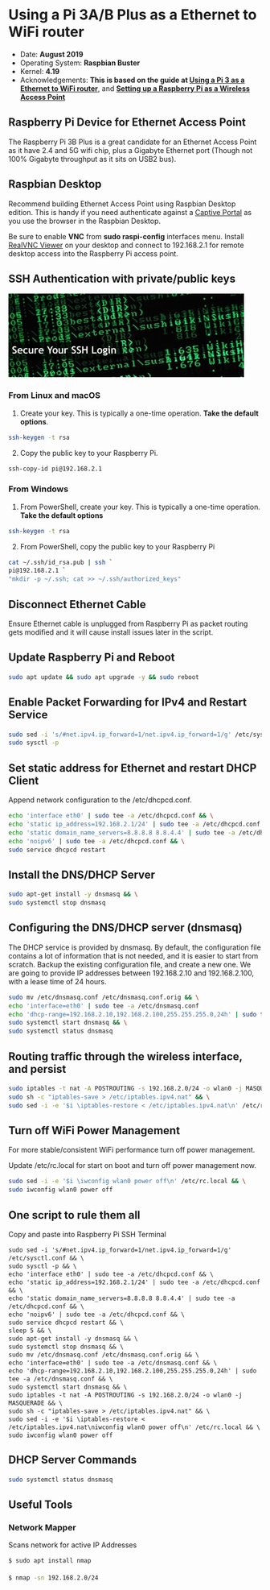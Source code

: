 # Using a Pi 3A/B Plus as a Ethernet to WiFi router

* Date: **August 2019**
* Operating System: **Raspbian Buster**
* Kernel: **4.19**
* Acknowledgements: **This is based on the guide at [Using a Pi 3 as a Ethernet to WiFi router](https://medium.com/linagora-engineering/using-a-pi-3-as-a-ethernet-to-wifi-router-2418f0044819)**, and **[Setting up a Raspberry Pi as a Wireless Access Point](https://www.raspberrypi.org/documentation/configuration/wireless/access-point.md)**

## Raspberry Pi Device for Ethernet Access Point

The Raspberry Pi 3B Plus is a great candidate for an Ethernet Access Point as it have 2.4 and 5G wifi chip, plus a Gigabyte Ethernet port (Though not 100% Gigabyte throughput as it sits on USB2 bus).

## Raspbian Desktop

Recommend building Ethernet Access Point using Raspbian Desktop edition. This is handy if you need authenticate against a [Captive Portal](https://en.wikipedia.org/wiki/Captive_portal) as you use the browser in the Raspbian Desktop.

Be sure to enable **VNC** from **sudo raspi-config** interfaces menu. Install [RealVNC Viewer](https://www.realvnc.com/en/connect/download/viewer/) on your desktop and connect to 192.168.2.1 for remote desktop access into the Raspberry Pi access point.

## SSH Authentication with private/public keys

![ssh login](resources/ssh-login.jpg)

### From Linux and macOS

1. Create your key. This is typically a one-time operation. **Take the default options**.

```bash
ssh-keygen -t rsa
```

2. Copy the public key to your Raspberry Pi.

```bash
ssh-copy-id pi@192.168.2.1
```

### From Windows

1. From PowerShell, create your key. This is typically a one-time operation. **Take the default options**

```bash
ssh-keygen -t rsa
```

2. From PowerShell, copy the public key to your Raspberry Pi

```bash
cat ~/.ssh/id_rsa.pub | ssh `
pi@192.168.2.1 `
"mkdir -p ~/.ssh; cat >> ~/.ssh/authorized_keys"
```

## Disconnect Ethernet Cable

Ensure Ethernet cable is unplugged from Raspberry Pi as packet routing gets modified and it will cause install issues later in the script.

## Update Raspberry Pi and Reboot

```bash
sudo apt update && sudo apt upgrade -y && sudo reboot
```

## Enable Packet Forwarding for IPv4 and Restart Service

```bash
sudo sed -i 's/#net.ipv4.ip_forward=1/net.ipv4.ip_forward=1/g' /etc/sysctl.conf && \
sudo sysctl -p
```

## Set static address for Ethernet and restart DHCP Client

Append network configuration to the /etc/dhcpcd.conf.

```bash
echo 'interface eth0' | sudo tee -a /etc/dhcpcd.conf && \
echo 'static ip_address=192.168.2.1/24' | sudo tee -a /etc/dhcpcd.conf && \
echo 'static domain_name_servers=8.8.8.8 8.8.4.4' | sudo tee -a /etc/dhcpcd.conf && \
echo 'noipv6' | sudo tee -a /etc/dhcpcd.conf && \
sudo service dhcpcd restart
```

## Install the DNS/DHCP Server

```bash
sudo apt-get install -y dnsmasq && \
sudo systemctl stop dnsmasq
```

## Configuring the DNS/DHCP server (dnsmasq)

The DHCP service is provided by dnsmasq. By default, the configuration file contains a lot of information that is not needed, and it is easier to start from scratch. Backup the existing configuration file, and create a new one. We are going to provide IP addresses between 192.168.2.10 and 192.168.2.100, with a lease time of 24 hours.

```bash
sudo mv /etc/dnsmasq.conf /etc/dnsmasq.conf.orig && \
echo 'interface=eth0' | sudo tee -a /etc/dnsmasq.conf
echo 'dhcp-range=192.168.2.10,192.168.2.100,255.255.255.0,24h' | sudo tee -a /etc/dnsmasq.conf && \
sudo systemctl start dnsmasq && \
sudo systemctl status dnsmasq
```

## Routing traffic through the wireless interface, and persist

```bash
sudo iptables -t nat -A POSTROUTING -s 192.168.2.0/24 -o wlan0 -j MASQUERADE && \
sudo sh -c "iptables-save > /etc/iptables.ipv4.nat" && \
sudo sed -i -e '$i \iptables-restore < /etc/iptables.ipv4.nat\n' /etc/rc.local
```

## Turn off WiFi Power Management

For more stable/consistent WiFi performance turn off power management.

Update /etc/rc.local for start on boot and turn off power management now.

```bash
sudo sed -i -e '$i \iwconfig wlan0 power off\n' /etc/rc.local && \
sudo iwconfig wlan0 power off
```

## One script to rule them all

Copy and paste into Raspberry Pi SSH Terminal

```
sudo sed -i 's/#net.ipv4.ip_forward=1/net.ipv4.ip_forward=1/g' /etc/sysctl.conf && \
sudo sysctl -p && \
echo 'interface eth0' | sudo tee -a /etc/dhcpcd.conf && \
echo 'static ip_address=192.168.2.1/24' | sudo tee -a /etc/dhcpcd.conf && \
echo 'static domain_name_servers=8.8.8.8 8.8.4.4' | sudo tee -a /etc/dhcpcd.conf && \
echo 'noipv6' | sudo tee -a /etc/dhcpcd.conf && \
sudo service dhcpcd restart && \
sleep 5 && \
sudo apt-get install -y dnsmasq && \
sudo systemctl stop dnsmasq && \
sudo mv /etc/dnsmasq.conf /etc/dnsmasq.conf.orig && \
echo 'interface=eth0' | sudo tee -a /etc/dnsmasq.conf && \
echo 'dhcp-range=192.168.2.10,192.168.2.100,255.255.255.0,24h' | sudo tee -a /etc/dnsmasq.conf && \
sudo systemctl start dnsmasq && \
sudo iptables -t nat -A POSTROUTING -s 192.168.2.0/24 -o wlan0 -j MASQUERADE && \
sudo sh -c "iptables-save > /etc/iptables.ipv4.nat" && \
sudo sed -i -e '$i \iptables-restore < /etc/iptables.ipv4.nat\niwconfig wlan0 power off\n' /etc/rc.local && \
sudo iwconfig wlan0 power off
```

## DHCP Server  Commands

```bash
sudo systemctl status dnsmasq
```

## Useful Tools

### Network Mapper

Scans network for active IP Addresses

```bash
$ sudo apt install nmap

$ nmap -sn 192.168.2.0/24
```
